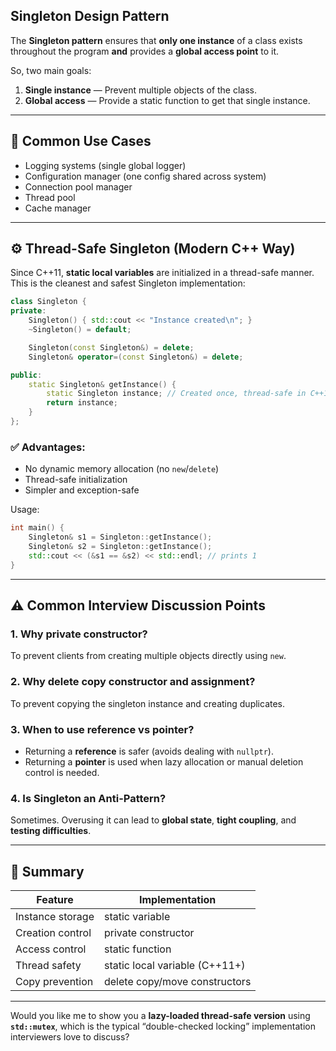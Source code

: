 ## **Singleton Design Pattern**

The **Singleton pattern** ensures that **only one instance** of a class exists throughout the program **and** provides a **global access point** to it.

So, two main goals:

1. **Single instance** — Prevent multiple objects of the class.
2. **Global access** — Provide a static function to get that single instance.

---

## 🧩 **Common Use Cases**

* Logging systems (single global logger)
* Configuration manager (one config shared across system)
* Connection pool manager
* Thread pool
* Cache manager

---


## ⚙️ **Thread-Safe Singleton (Modern C++ Way)**

Since C++11, **static local variables** are initialized in a thread-safe manner.
This is the cleanest and safest Singleton implementation:

```cpp
class Singleton {
private:
    Singleton() { std::cout << "Instance created\n"; }
    ~Singleton() = default;

    Singleton(const Singleton&) = delete;
    Singleton& operator=(const Singleton&) = delete;

public:
    static Singleton& getInstance() {
        static Singleton instance; // Created once, thread-safe in C++11+
        return instance;
    }
};
```

### ✅ Advantages:

* No dynamic memory allocation (no `new`/`delete`)
* Thread-safe initialization
* Simpler and exception-safe

Usage:

```cpp
int main() {
    Singleton& s1 = Singleton::getInstance();
    Singleton& s2 = Singleton::getInstance();
    std::cout << (&s1 == &s2) << std::endl; // prints 1
}
```

---

## ⚠️ **Common Interview Discussion Points**

### 1. **Why private constructor?**

To prevent clients from creating multiple objects directly using `new`.

### 2. **Why delete copy constructor and assignment?**

To prevent copying the singleton instance and creating duplicates.

### 3. **When to use reference vs pointer?**

* Returning a **reference** is safer (avoids dealing with `nullptr`).
* Returning a **pointer** is used when lazy allocation or manual deletion control is needed.

### 4. **Is Singleton an Anti-Pattern?**

Sometimes. Overusing it can lead to **global state**, **tight coupling**, and **testing difficulties**.

---

## 🧠 **Summary**

| Feature          | Implementation                 |
| ---------------- | ------------------------------ |
| Instance storage | static variable                |
| Creation control | private constructor            |
| Access control   | static function                |
| Thread safety    | static local variable (C++11+) |
| Copy prevention  | delete copy/move constructors  |

---

Would you like me to show you a **lazy-loaded thread-safe version** using **`std::mutex`**, which is the typical “double-checked locking” implementation interviewers love to discuss?
